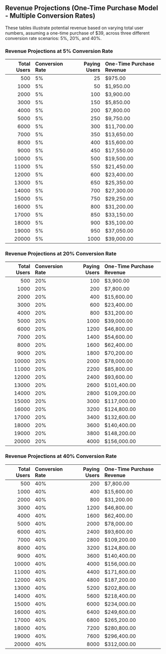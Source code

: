 ## Revenue Projections (One-Time Purchase Model - Multiple Conversion Rates)

These tables illustrate potential revenue based on varying total user numbers, assuming a one-time purchase of $39, across three different conversion rate scenarios: 5%, 20%, and 40%.

### Revenue Projections at 5% Conversion Rate

| Total Users | Conversion Rate | Paying Users | One-Time Purchase Revenue |
|------------:|:----------------|-------------:|:--------------------------|
|         500 | 5%              |           25 | $975.00                   |
|        1000 | 5%              |           50 | $1,950.00                 |
|        2000 | 5%              |          100 | $3,900.00                 |
|        3000 | 5%              |          150 | $5,850.00                 |
|        4000 | 5%              |          200 | $7,800.00                 |
|        5000 | 5%              |          250 | $9,750.00                 |
|        6000 | 5%              |          300 | $11,700.00                |
|        7000 | 5%              |          350 | $13,650.00                |
|        8000 | 5%              |          400 | $15,600.00                |
|        9000 | 5%              |          450 | $17,550.00                |
|       10000 | 5%              |          500 | $19,500.00                |
|       11000 | 5%              |          550 | $21,450.00                |
|       12000 | 5%              |          600 | $23,400.00                |
|       13000 | 5%              |          650 | $25,350.00                |
|       14000 | 5%              |          700 | $27,300.00                |
|       15000 | 5%              |          750 | $29,250.00                |
|       16000 | 5%              |          800 | $31,200.00                |
|       17000 | 5%              |          850 | $33,150.00                |
|       18000 | 5%              |          900 | $35,100.00                |
|       19000 | 5%              |          950 | $37,050.00                |
|       20000 | 5%              |         1000 | $39,000.00                |

### Revenue Projections at 20% Conversion Rate

| Total Users | Conversion Rate | Paying Users | One-Time Purchase Revenue |
|------------:|:----------------|-------------:|:--------------------------|
|         500 | 20%             |          100 | $3,900.00                 |
|        1000 | 20%             |          200 | $7,800.00                 |
|        2000 | 20%             |          400 | $15,600.00                |
|        3000 | 20%             |          600 | $23,400.00                |
|        4000 | 20%             |          800 | $31,200.00                |
|        5000 | 20%             |         1000 | $39,000.00                |
|        6000 | 20%             |         1200 | $46,800.00                |
|        7000 | 20%             |         1400 | $54,600.00                |
|        8000 | 20%             |         1600 | $62,400.00                |
|        9000 | 20%             |         1800 | $70,200.00                |
|       10000 | 20%             |         2000 | $78,000.00                |
|       11000 | 20%             |         2200 | $85,800.00                |
|       12000 | 20%             |         2400 | $93,600.00                |
|       13000 | 20%             |         2600 | $101,400.00               |
|       14000 | 20%             |         2800 | $109,200.00               |
|       15000 | 20%             |         3000 | $117,000.00               |
|       16000 | 20%             |         3200 | $124,800.00               |
|       17000 | 20%             |         3400 | $132,600.00               |
|       18000 | 20%             |         3600 | $140,400.00               |
|       19000 | 20%             |         3800 | $148,200.00               |
|       20000 | 20%             |         4000 | $156,000.00               |

### Revenue Projections at 40% Conversion Rate

| Total Users | Conversion Rate | Paying Users | One-Time Purchase Revenue |
|------------:|:----------------|-------------:|:--------------------------|
|         500 | 40%             |          200 | $7,800.00                 |
|        1000 | 40%             |          400 | $15,600.00                |
|        2000 | 40%             |          800 | $31,200.00                |
|        3000 | 40%             |         1200 | $46,800.00                |
|        4000 | 40%             |         1600 | $62,400.00                |
|        5000 | 40%             |         2000 | $78,000.00                |
|        6000 | 40%             |         2400 | $93,600.00                |
|        7000 | 40%             |         2800 | $109,200.00               |
|        8000 | 40%             |         3200 | $124,800.00               |
|        9000 | 40%             |         3600 | $140,400.00               |
|       10000 | 40%             |         4000 | $156,000.00               |
|       11000 | 40%             |         4400 | $171,600.00               |
|       12000 | 40%             |         4800 | $187,200.00               |
|       13000 | 40%             |         5200 | $202,800.00               |
|       14000 | 40%             |         5600 | $218,400.00               |
|       15000 | 40%             |         6000 | $234,000.00               |
|       16000 | 40%             |         6400 | $249,600.00               |
|       17000 | 40%             |         6800 | $265,200.00               |
|       18000 | 40%             |         7200 | $280,800.00               |
|       19000 | 40%             |         7600 | $296,400.00               |
|       20000 | 40%             |         8000 | $312,000.00               |

